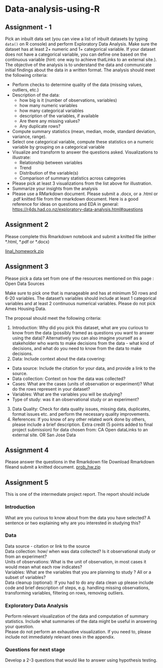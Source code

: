 # Data-analysis-using-R

## Assignment - 1 ##

Pick an inbuilt data set (you can view a list of inbuilt datasets by typing `data()` on R console) and perform Exploratory Data Analysis. Make sure the dataset has at least 2+ numeric and 1+ categorical variable. If your dataset does not have a categorical variable, you can define one based on the continuous variable (hint: one way to achieve thatLinks to an external site.). The objective of the analysis is to understand the data and communicate initial findings about the data in a written format. The analysis should meet the following criteria:

* Perform checks to determine quality of the data (missing values, outliers, etc.) <br>
* Description of the data: <br>
  * how big is it (number of observations, variables) <br>
  * how many numeric variables <br>
  * how many categorical variables <br>
  * description of the variables, if available <br> 
  * Are there any missing values? <br>
  * Any duplicate rows?<br> 
* Compute summary statistics (mean, median, mode, standard deviation, variance, range). 
* Select one categorical variable, compute these statistics on a numeric variable by grouping on a categorical variable
* Visualize and transform to answer the questions asked. Visualizations to illustrate:  
  * Relationship between variables 
  * Trend
  * Distribution of the variable(s)
  * Comparison of summary statistics across categories 
* Please pick at least 3 visualizations from the list above for illustration. 
* Summarize your insights from the analysis
* Please use a RMarkdown document. Please submit a .docx, or a .html or .pdf knitted file from the rmarkdown document.
Here is a good reference for ideas on questions and EDA in general: https://r4ds.had.co.nz/exploratory-data-analysis.html#questions

## Assignment 2 ##

Please complete this Rmarkdown notebook and submit a knitted file (either *.html, *.pdf or *.docx)

[linal_homework.zip](https://github.com/meghnabajoria/Data-analysis-using-R/files/9947166/linal_homework.zip)

## Assignment 3 ##

Please pick a data set from one of the resources mentioned on this page : Open Data Sources

 Make sure to pick one that is manageable and has at minimum 50 rows and 6-20 variables. The dataset’s variables should include  at least 1 categorical variables and at least 2 continuous numerical variables. Please do not pick Ames Housing Data. 

The proposal should meet the following criteria:

1. Introduction: Why did you pick this dataset, what are you curious to know from the data (possibly framed as questions you want to answer using the data)? Alternatively you can also imagine yourself as a stakeholder who wants to make decisions from the data - what kind of decisions, and what do you need to know from the data to make decisions. 
2. Data: Include context about the data covering:
  * Data source: Include the citation for your data, and provide a link to the source.
  * Data collection: Context on how the data was collected?
  * Cases: What are the cases (units of observation or experiment)? What do the rows represent in your dataset?
  * Variables: What are the variables you will be studying?
  * Type of study: was it an observational study or an experiment?
3. Data Quality: Check for data quality issues, missing data, duplicates, format issues etc. and perform the necessary quality improvements. 
4. References: If you know of any other related work done by others, please include a brief description. 
Extra credit (5 points added to final project submission) for data chosen from: CA Open dataLinks to an external site. OR  San Jose Data

## Assignment 4 ##

Please answer the questions in the Rmarkdown file Download Rmarkdown fileand submit a knitted document.
[prob_hw.zip](https://github.com/meghnabajoria/Data-analysis-using-R/files/9947181/prob_hw.zip)

## Assignment 5 ##

This is one of the intermediate project report. The report should include <br>

### Introduction ###
What are you curious to know about from the data you have selected? A sentence or two explaining why are you interested in studying this? <br>

### Data ###
Data source - citation or link to the source <br>
Data collection: how/ when was data collected? Is it observational study or from an experiment? <br>
Units of observations: What is the unit of observation, in most cases it would mean what each row indicates? <br>
Variables: What are the variables that you are planning to study ? All or a subset of variables? <br>
Data cleanup (optional): If you had to do any data clean up please include code and brief description of steps, e.g. handling missing observations, transforming variables, filtering on rows, removing outliers. <br>

### Exploratory Data Analysis ###
Perform relevant visualization of the data and computation of summary statistics. Include what summaries of the data might be useful in answering your question.<br> Please do not perform an exhaustive visualization. If you need to, please include not immediately relevant ones in the appendix. <br>
### Questions for next stage ###
Develop a 2-3 questions that would like to answer using hypothesis testing. <br>
